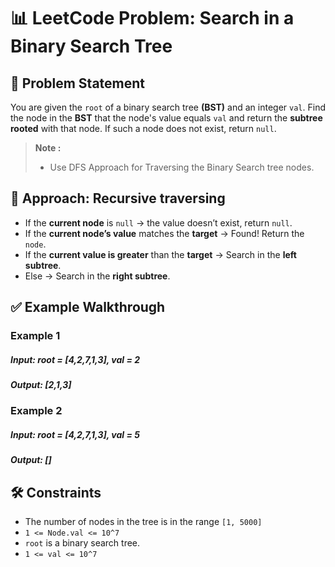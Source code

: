 # 📊 LeetCode Problem: Search in a Binary Search Tree

## 🧩 Problem Statement

You are given the `root` of a binary search tree **(BST)** and an integer `val`.
Find the node in the **BST** that the node's value equals `val` and return the **subtree rooted** with that node. If such a node does not exist, return `null`.

> **Note :**
> - Use DFS Approach for Traversing the Binary Search tree nodes.



## 🧠 Approach: Recursive traversing

- If the **current node** is `null` -> the value doesn’t exist, return `null`.
- If the **current node’s value** matches the **target** -> Found! Return the `node`.
- If the **current value is greater** than the **target** -> Search in the **left subtree**.
- Else -> Search in the **right subtree**.


## ✅ Example Walkthrough

### Example 1

##### Input: root = [4,2,7,1,3], val = 2
##### Output: [2,1,3]


### Example 2

##### Input: root = [4,2,7,1,3], val = 5
##### Output: []


## 🛠️ Constraints

- The number of nodes in the tree is in the range `[1, 5000]`
- `1 <= Node.val <= 10^7`
- `root` is a binary search tree.
- `1 <= val <= 10^7`
